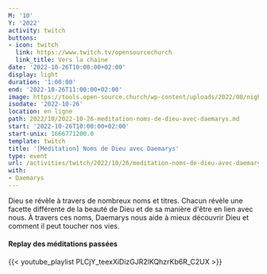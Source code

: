 ```yaml
---
M: '10'
Y: '2022'
activity: twitch
buttons:
- icon: twitch
  link: https://www.twitch.tv/opensourcechurch
  link_title: Vers la chaine
date: '2022-10-26T10:00:00+02:00'
display: light
duration: '1:00:00'
end: '2022-10-26T11:00:00+02:00'
image: https://tools.open-source.church/wp-content/uploads/2022/08/night-sky-osc-noms-de-dieu.jpg
isodate: '2022-10-26'
location: en ligne
path: 2022/10/2022-10-26-meditation-noms-de-dieu-avec-daemarys.md
start: '2022-10-26T10:00:00+02:00'
start-unix: 1666771200.0
template: twitch
title: '[Méditation] Noms de Dieu avec Daemarys'
type: event
url: /activities/twitch/2022/10/26/meditation-noms-de-dieu-avec-daemarys
with:
- Daemarys
---
```

Dieu se révèle à travers de nombreux noms et titres. Chacun révèle une facette différente de la beauté de Dieu et de sa manière d'être en lien avec nous. À travers ces noms, Daemarys nous aide à mieux découvrir Dieu et comment il peut toucher nos vies.


#### Replay des méditations passées

{{< youtube_playlist PLCjY_teexXiDizGJR2lKQhzrKb6R_C2UX >}}